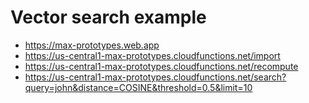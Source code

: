 # Vector search example

* https://max-prototypes.web.app
* https://us-central1-max-prototypes.cloudfunctions.net/import
* https://us-central1-max-prototypes.cloudfunctions.net/recompute
* https://us-central1-max-prototypes.cloudfunctions.net/search?query=john&distance=COSINE&threshold=0.5&limit=10